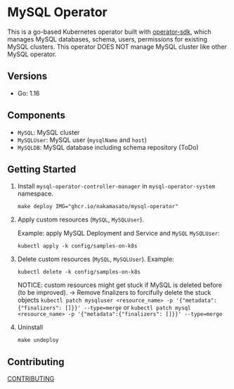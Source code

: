 # MySQL Operator

This is a go-based Kubernetes operator built with [operator-sdk](https://sdk.operatorframework.io/docs/building-operators/golang/), which manages MySQL databases, schema, users, permissions for existing MySQL clusters. This operator DOES NOT manage MySQL cluster like other MySQL operator.

## Versions

- Go: 1.16
## Components

- `MySQL`: MySQL cluster
- `MySQLUser`: MySQL user (`mysqlName` and `host`)
- `MySQLDB`: MySQL database including schema repository (ToDo)

## Getting Started

1. Install `mysql-operator-controller-manager` in `mysql-operator-system` namespace.

    ```
    make deploy IMG="ghcr.io/nakamasato/mysql-operator"
    ```
1. Apply custom resources (`MySQL`, `MySQLUser`).

    Example: apply MySQL Deployment and Service and `MySQL` `MySQLUser`:
    ```
    kubectl apply -k config/samples-on-k8s
    ```

1. Delete custom resources (`MySQL`, `MySQLUser`).
    Example:
    ```
    kubectl delete -k config/samples-on-k8s
    ```

    NOTICE: custom resources might get stuck if MySQL is deleted before (to be improved). → Remove finalizers to forcifully delete the stuck objects
    `kubectl patch mysqluser <resource_name> -p '{"metadata":{"finalizers": []}}' --type=merge` or `kubectl patch mysql <resource_name> -p '{"metadata":{"finalizers": []}}' --type=merge`

1. Uninstall
    ```
    make undeploy
    ```
## Contributing

[CONTRIBUTING](CONTRIBUTING.md)
